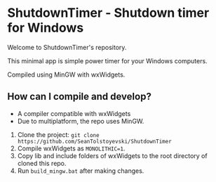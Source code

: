 # ShutdownTimer - Shutdown timer for Windows

Welcome to ShutdownTimer's repository.

This minimal app is simple power timer for your Windows computers.

Compiled using MinGW with wxWidgets.

## How can I compile and develop?

* A compiler compatible with wxWidgets
 * Due to multiplatform, the repo uses MinGW.

1. Clone the project: `git clone https://github.com/SeanTolstoyevski/ShutdownTimer`
2. Compile wxWidgets as `MONOLITHIC=1`.
3. Copy lib and include folders of wxWidgets to the root directory of cloned this repo.
4. Run `build_mingw.bat` after making changes.

